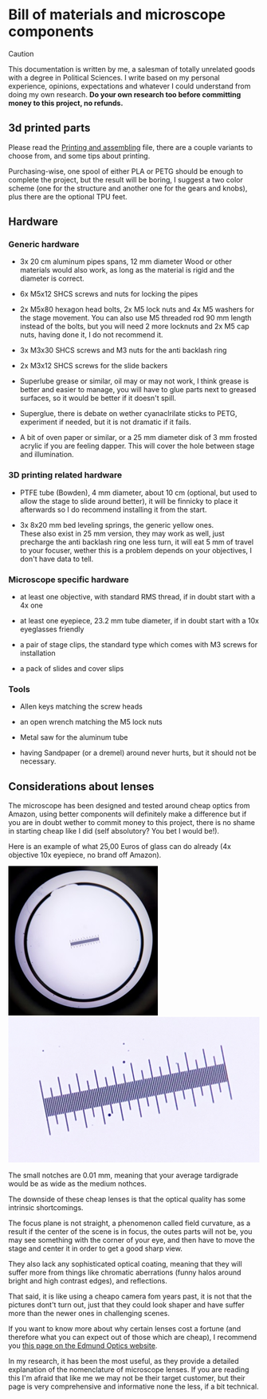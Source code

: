 # Bill of materials and microscope components

>[!CAUTION]
>This documentation is written by me, a salesman of totally unrelated goods with a degree in Political Sciences.  I write based on my personal experience, opinions, expectations and whatever I could understand from doing my own research.
>**Do your own research too before committing money to this project, no refunds.**

## 3d printed parts

Please read the [Printing and assembling](/Printing_and_assembling.md) file, there are a couple variants to choose from, and some tips about printing.

Purchasing-wise, one spool of either PLA or PETG should be enough to complete the project, but the result will be boring, I suggest a two color scheme (one for the structure and another one for the gears and knobs), plus there are the optional TPU feet.

## Hardware

### Generic hardware

- 3x 20 cm aluminum pipes spans, 12 mm diameter 
Wood or other materials would also work, as long as the material is rigid and the diameter is correct.

- 6x M5x12 SHCS screws and nuts for locking the pipes

- 2x M5x80 hexagon head bolts, 2x M5 lock nuts and 4x M5 washers for the stage movement.  You can also use M5 threaded rod 90 mm length instead of the bolts, but you will need 2 more locknuts and 2x M5 cap nuts, having done it, I do not recommend it.

- 3x M3x30 SHCS screws and M3 nuts for the anti backlash ring

- 2x M3x12 SHCS screws for the slide backers

- Superlube grease or similar, oil may or may not work, I think grease is better and easier to manage, you will have to glue parts next to greased surfaces, so it would be better if it doesn't spill.

- Superglue, there is debate on wether cyanaclrilate sticks to PETG, experiment if needed, but it is not dramatic if it fails.

- A bit of oven paper or similar, or a 25 mm diameter disk of 3 mm frosted acrylic if you are feeling dapper. This will cover the hole between stage and illumination.

### 3D printing related hardware

- PTFE tube (Bowden), 4 mm diameter, about 10 cm (optional, but used to allow the stage to slide around better), it will be finnicky to place it afterwards so I do recommend installing it from the start.

- 3x 8x20 mm bed leveling springs, the generic yellow ones.  
These also exist in 25 mm version, they may work as well, just precharge the anti backlash ring one less turn, it will eat 5 mm of travel to your focuser, wether this is a problem depends on your objectives, I don't have data to tell. 

### Microscope specific hardware

- at least one objective, with standard RMS thread, if in doubt start with a 4x one

- at least one eyepiece, 23.2 mm tube diameter, if in doubt start with a 10x eyeglasses friendly

- a pair of stage clips, the standard type which comes with M3 screws for installation

- a pack of slides and cover slips


### Tools

- Allen keys matching the screw heads

- an open wrench matching the M5 lock nuts

- Metal saw for the aluminum tube

- having Sandpaper (or a dremel) around never hurts, but it should not be necessary. 

## Considerations about lenses

The microscope has been designed and tested around cheap optics from Amazon, using better components will definitely make a difference but if you are in doubt wether to commit money to this project, there is no shame in starting cheap like I did (self absolutory? You bet I would be!).  

Here is an example of what 25,00 Euros of glass can do already (4x objective 10x eyepiece, no brand off Amazon).

![Pictures/example.jpeg](/Pictures/example.jpeg)![Pictures/example-crop.png](/Pictures/example-crop.png)

The small notches are 0.01 mm, meaning that your average tardigrade would be as wide as the medium nothces.

The downside of these cheap lenses is that the optical quality has some intrinsic shortcomings.

The focus plane is not straight, a phenomenon called field curvature, as a result if the center of the scene is in focus, the outes parts will not be, you may see something with the corner of your eye, and then have to move the stage and center it in order to get a good sharp view. 

They also lack any sophisticated optical coating, meaning that they will suffer more from things like chromatic aberrations (funny halos around bright and high contrast edges), and reflections.

That said, it is like using a cheapo camera fom years past, it is not that the pictures dont't turn out, just that they could look shaper and have suffer more than the newer ones in challenging scenes.

If you want to know more about why certain lenses cost a fortune (and therefore what you can expect out of those which are cheap), I recommend you [this page on the Edmund Optics website](https://www.edmundoptics.com/knowledge-center/application-notes/microscopy/understanding-microscopes-and-objectives/).

In my research, it has been the most useful, as they provide a detailed explanation of the nomenclature of microscope lenses. If you are reading this I'm afraid that like me we may not be their target customer, but their page is very comprehensive and informative none the less, if a bit technical. 

